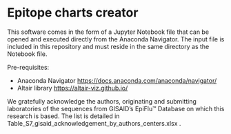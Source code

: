 # Epitope charts creator

This software comes in the form of a Jupyter Notebook file that can be opened and executed directly from the Anaconda Navigator. The input file is included in this repository and must reside in the same directory as the Notebook file.

Pre-requisites:
- Anaconda Navigator https://docs.anaconda.com/anaconda/navigator/
- Altair library https://altair-viz.github.io/

We gratefully acknowledge the authors, originating and submitting laboratories of the sequences from GISAID’s EpiFlu™ Database on which this research is based. The list is detailed in Table_S7_gisaid_acknowledgement_by_authors_centers.xlsx .
